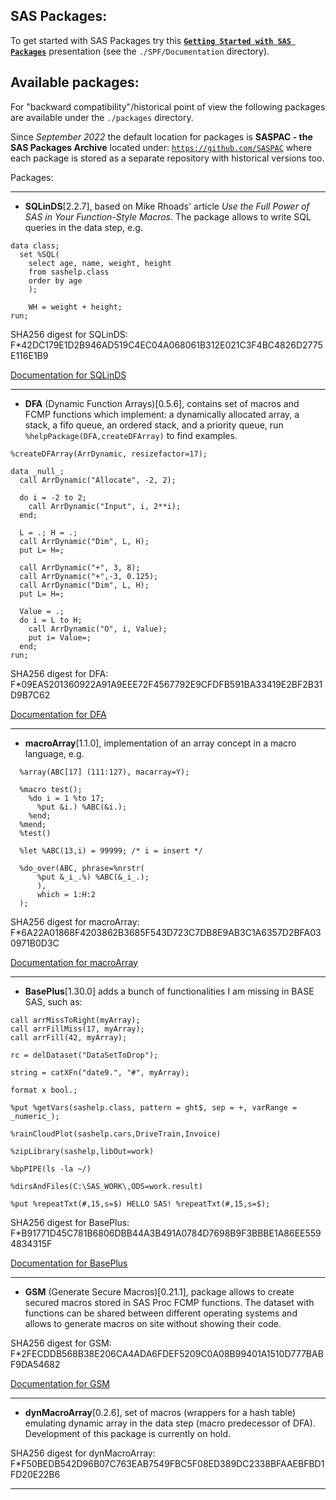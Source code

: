 ## SAS Packages: 
To get started with SAS Packages try this [**`Getting Started with SAS Packages`**](https://github.com/yabwon/SAS_PACKAGES/blob/main/SPF/Documentation/Getting_Started_with_SAS_Packages.pdf "Getting Started with SAS Packages") presentation (see the `./SPF/Documentation` directory).

## Available packages: 
For "backward compatibility"/historical point of view the following packages are available under the `./packages` directory.

Since *September 2022* the default location for packages is **SASPAC - the SAS Packages Archive** located under: [`https://github.com/SASPAC`](https://github.com/SASPAC) where each package is stored as a separate repository with historical versions too.

Packages:

---

- **SQLinDS**\[2.2.7\], based on Mike Rhoads' article *Use the Full Power of SAS in Your Function-Style Macros*. The package allows to write SQL queries in the data step, e.g.
```sas
data class;
  set %SQL(
    select age, name, weight, height 
    from sashelp.class 
    order by age
    );
    
    WH = weight + height;
run;
```
SHA256 digest for SQLinDS: F*42DC179E1D2B946AD519C4EC04A068061B312E021C3F4BC4826D2775E116E1B9

[Documentation for SQLinDS](https://github.com/yabwon/SAS_PACKAGES/blob/main/packages/sqlinds.md "Documentation for SQLinDS")

---

- **DFA** (Dynamic Function Arrays)\[0.5.6\], contains set of macros and FCMP functions which implement: a dynamically allocated array, a stack, a fifo queue, an ordered stack, and a priority queue, run `%helpPackage(DFA,createDFArray)` to find examples.
```sas
%createDFArray(ArrDynamic, resizefactor=17); 

data _null_;
  call ArrDynamic("Allocate", -2, 2);

  do i = -2 to 2;
    call ArrDynamic("Input", i, 2**i);
  end;

  L = .; H = .;
  call ArrDynamic("Dim", L, H);
  put L= H=;

  call ArrDynamic("+", 3, 8);
  call ArrDynamic("+",-3, 0.125);
  call ArrDynamic("Dim", L, H);
  put L= H=;

  Value = .;
  do i = L to H;
    call ArrDynamic("O", i, Value);
    put i= Value=;
  end;
run;
```
SHA256 digest for DFA: F*09EA5201360922A91A9EEE72F4567792E9CFDFB591BA33419E2BF2B31D9B7C62

[Documentation for DFA](https://github.com/yabwon/SAS_PACKAGES/blob/main/packages/dfa.md "Documentation for DFA")

---

- **macroArray**\[1.1.0\], implementation of an array concept in a macro language, e.g. 
```sas
  %array(ABC[17] (111:127), macarray=Y); 
  
  %macro test();
    %do i = 1 %to 17; 
      %put &i.) %ABC(&i.); 
    %end;
  %mend;
  %test() 
  
  %let %ABC(13,i) = 99999; /* i = insert */

  %do_over(ABC, phrase=%nrstr( 
      %put &_i_.%) %ABC(&_i_.); 
      ),
      which = 1:H:2
  );
```
SHA256 digest for macroArray: F*6A22A01868F4203862B3685F543D723C7DB8E9AB3C1A6357D2BFA030971B0D3C

[Documentation for macroArray](https://github.com/yabwon/SAS_PACKAGES/blob/main/packages/macroarray.md "Documentation for macroArray")

---

- **BasePlus**\[1.30.0\] adds a bunch of functionalities I am missing in BASE SAS, such as: 
```sas
call arrMissToRight(myArray); 
call arrFillMiss(17, myArray); 
call arrFill(42, myArray); 

rc = delDataset("DataSetToDrop"); 

string = catXFn("date9.", "#", myArray);

format x bool.;

%put %getVars(sashelp.class, pattern = ght$, sep = +, varRange = _numeric_);

%rainCloudPlot(sashelp.cars,DriveTrain,Invoice)

%zipLibrary(sashelp,libOut=work)

%bpPIPE(ls -la ~/)

%dirsAndFiles(C:\SAS_WORK\,ODS=work.result)

%put %repeatTxt(#,15,s=$) HELLO SAS! %repeatTxt(#,15,s=$);
```
SHA256 digest for BasePlus: F*B91771D45C781B6806DBB44A3B491A0784D7698B9F3BBBE1A86EE5594834315F

[Documentation for BasePlus](https://github.com/yabwon/SAS_PACKAGES/blob/main/packages/baseplus.md "Documentation for BasePlus")

---

- **GSM** (Generate Secure Macros)\[0.21.1\], package allows
 to create secured macros stored in SAS Proc FCMP functions.
 The dataset with functions can be shared between different operating systems
 and allows to generate macros on site without showing their code.

SHA256 digest for GSM: F*2FECDDB568B38E206CA4ADA6FDEF5209C0A08B99401A1510D777BABF9DA54682

[Documentation for GSM](https://github.com/yabwon/SAS_PACKAGES/blob/main/packages/gsm.md "Documentation for GSM")

---

- **dynMacroArray**\[0.2.6\], set of macros (wrappers for a hash table) emulating dynamic array in the data step (macro predecessor of DFA). Development of this package is currently on hold.

SHA256 digest for dynMacroArray: F*F50BEDB542D96B07C763EAB7549FBC5F08ED389DC2338BFAAEBFBD1FD20E22B6

---
